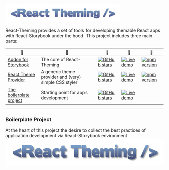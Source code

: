 
[![React-Theming](doc/logo-small.png)](https://github.com/sm-react/react-theming)

React-Theming provides a set of tools for developing themable React apps with React-Storybook under the hood. This project includes three main parts:

 :small_red_triangle_down: | :small_red_triangle_down:  |  :small_red_triangle_down:  | :small_red_triangle_down:  |  :small_red_triangle_down:  
------ | ----- | ------ | ---- | ----
[Addon for Storybook](https://github.com/sm-react/storybook-addon-material-ui) | The core of React-Theming | [![GitHub stars](https://img.shields.io/github/stars/sm-react/storybook-addon-material-ui.svg?style=social&label=Star)](https://github.com/sm-react/storybook-addon-material-ui) | [![Live demo](https://img.shields.io/badge/Live%20Demo-%20Storybook-brightgreen.svg)](https://sm-react.github.io/storybook-addon-material-ui) | [![npm version](https://badge.fury.io/js/storybook-addon-material-ui.svg)](https://badge.fury.io/js/storybook-addon-material-ui) 
[React Theme Provider](https://github.com/sm-react/react-theme-provider) | A generic theme provider and (very) simple CSS styler |  [![GitHub stars](https://img.shields.io/github/stars/sm-react/react-theme-provider.svg?style=social&label=Star)](https://github.com/sm-react/react-theme-provider) | [![Live demo](https://img.shields.io/badge/Live%20Demo-%20Storybook-brightgreen.svg)](https://sm-react.github.io/react-theme-provider) | [![npm version](https://badge.fury.io/js/react-theme-provider.svg)](https://badge.fury.io/js/react-theme-provider)  
[The boilerplate project](https://github.com/sm-react/react-theme-provider) | Starting point for apps development | [![GitHub stars](https://img.shields.io/github/stars/sm-react/react-theming.svg?style=social&label=Star)](https://github.com/sm-react/react-theming) | [![Live demo](https://img.shields.io/badge/Live%20Demo-%20Storybook-brightgreen.svg)](https://sm-react.github.io/react-theming) 

---

### Boilerplate Project

At the heart of this project the desire to collect the best practices of application development via React-Storybook environment
[<img src="doc/logoReact-theming.png" align="left" class="logo" height="88" width="550"/>](https://github.com/sm-react/react-theming)
